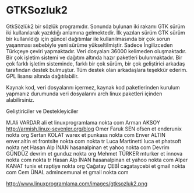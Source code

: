 GTKSozluk2
==========

GtkSözlük2 bir sözlük programıdır. Sonunda bulunan iki rakamı GTK sürüm iki kullanılarak yazıldığı anlamına gelmektedir. İlk yazılan sürüm GTK sürüm bir kullanıldığı için güncel dağıtımlar ile kullanılmasında bir çok sorun yaşanması sebebiyle yeni sürüme yükseltilmiştir. Sadece İngilizceden Türkçeye çeviri yapmaktadır.
Veri dosyaları 36000 kelimeden oluşmaktadır. Bir çok işletim sistemi ve dağıtım altında hazır paketleri bulunmaktadır. Bir çok farklı işletim sisteminde, farklı bir çok sürüm, bir çok geliştirici arkadaş tarafından destek bulmuştur. Tüm destek olan arkadaşlara teşekkür ederim. GPL lisansı altında dağıtılabilir.

Kaynak kod, veri dosyalarını içermez, kaynak kod paketlerinden kurulum yapmanız durumunda veri dosyalarını arch linux paketleri içinden alabilirsiniz.

Geliştiriciler ve Destekleyiciler

M.Ali VARDAR ali et linuxprogramlama nokta com
Arman AKSOY http://armish.linux-sevenler.org/blog
Omer Faruk SEN ofsen et enderunix nokta org
Sertan KOLAT warex et punkass nokta com
Enver ALTIN enver.altin et frontsite nokta com nokta tr
Luca Martinetti luca et phatsoft nokta net
Hasan Alp İNAN hasanalpinan et yahoo nokta com
Devrim GÜNDÜZ devrim et gunduz nokta org
Mehmet TÜRKER mturker et innova nokta com nokta tr
Hasan Alp İNAN hasanalpinan et yahoo nokta com
Alper KANAT tunix et raptiye nokta org
Çağatay ÇEBİ cagataycebi et gmail nokta com
Cem ÜNAL admincemunal et gmail nokta com


http://www.linuxprogramlama.com/images/gtksozluk2.png
